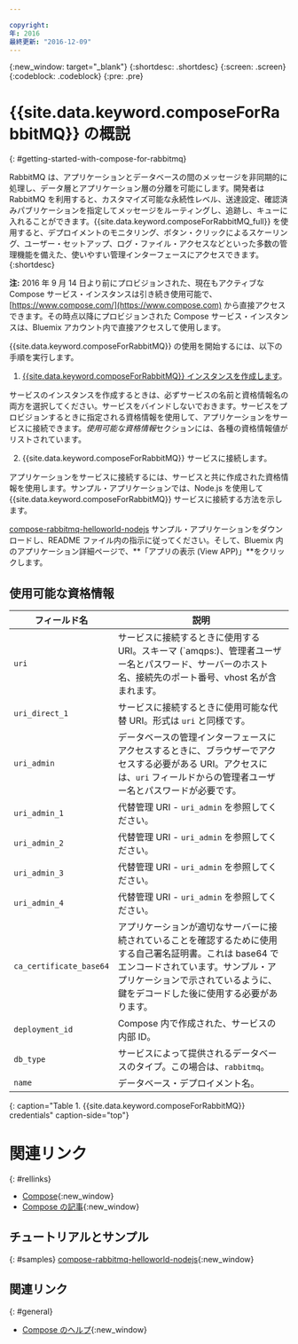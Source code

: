 ```yaml
---

copyright:
年: 2016
最終更新: "2016-12-09"
---
```


{:new_window: target="_blank"}
{:shortdesc: .shortdesc}
{:screen: .screen}
{:codeblock: .codeblock}
{:pre: .pre}

# {{site.data.keyword.composeForRabbitMQ}} の概説
{: #getting-started-with-compose-for-rabbitmq}

RabbitMQ は、アプリケーションとデータベースの間のメッセージを非同期的に処理し、データ層とアプリケーション層の分離を可能にします。開発者は RabbitMQ を利用すると、カスタマイズ可能な永続性レベル、送達設定、確認済みパブリケーションを指定してメッセージをルーティングし、追跡し、キューに入れることができます。{{site.data.keyword.composeForRabbitMQ_full}} を使用すると、デプロイメントのモニタリング、ボタン・クリックによるスケーリング、ユーザー・セットアップ、ログ・ファイル・アクセスなどといった多数の管理機能を備えた、使いやすい管理インターフェースにアクセスできます。
{:shortdesc}

**注:** 2016 年 9 月 14 日より前にプロビジョンされた、現在もアクティブな Compose サービス・インスタンスは引き続き使用可能で、[https://www.compose.com/](https://www.compose.com) から直接アクセスできます。その時点以降にプロビジョンされた Compose サービス・インスタンスは、Bluemix アカウント内で直接アクセスして使用します。

{{site.data.keyword.composeForRabbitMQ}} の使用を開始するには、以下の手順を実行します。

1. [{{site.data.keyword.composeForRabbitMQ}} インスタンスを作成します](https://console.ng.bluemix.net/catalog/services/compose-for-rabbitmq/)。

  サービスのインスタンスを作成するときは、必ずサービスの名前と資格情報名の両方を選択してください。サービスをバインドしないでおきます。サービスをプロビジョンするときに指定される資格情報を使用して、アプリケーションをサービスに接続できます。*使用可能な資格情報*セクションには、各種の資格情報値がリストされています。

2. {{site.data.keyword.composeForRabbitMQ}} サービスに接続します。

  アプリケーションをサービスに接続するには、サービスと共に作成された資格情報を使用します。サンプル・アプリケーションでは、Node.js を使用して {{site.data.keyword.composeForRabbitMQ}} サービスに接続する方法を示します。

  [compose-rabbitmq-helloworld-nodejs](https://github.com/IBM-Bluemix/compose-rabbitmq-helloworld-nodejs) サンプル・アプリケーションをダウンロードし、README ファイル内の指示に従ってください。そして、Bluemix 内のアプリケーション詳細ページで、**「アプリの表示 (View APP)」**をクリックします。

## 使用可能な資格情報

フィールド名|説明
----------|-----------
``uri``|サービスに接続するときに使用する URI。スキーマ (`amqps:)、管理者ユーザー名とパスワード、サーバーのホスト名、接続先のポート番号、vhost 名が含まれます。
`uri_direct_1`|サービスに接続するときに使用可能な代替 URI。形式は `uri` と同様です。
`uri_admin`|データベースの管理インターフェースにアクセスするときに、ブラウザーでアクセスする必要がある URI。アクセスには、`uri` フィールドからの管理者ユーザー名とパスワードが必要です。
`uri_admin_1`|代替管理 URI - `uri_admin` を参照してください。
`uri_admin_2`|代替管理 URI - `uri_admin` を参照してください。
`uri_admin_3`|代替管理 URI - `uri_admin` を参照してください。
`uri_admin_4`|代替管理 URI - `uri_admin` を参照してください。
`ca_certificate_base64`|アプリケーションが適切なサーバーに接続されていることを確認するために使用する自己署名証明書。これは base64 でエンコードされています。サンプル・アプリケーションで示されているように、鍵をデコードした後に使用する必要があります。
`deployment_id`|Compose 内で作成された、サービスの内部 ID。
`db_type`|サービスによって提供されるデータベースのタイプ。この場合は、`rabbitmq`。
`name`|データベース・デプロイメント名。
{: caption="Table 1. {{site.data.keyword.composeForRabbitMQ}} credentials" caption-side="top"}

# 関連リンク
{: #rellinks}

* [Compose](https://www.compose.com){:new_window}
* [Compose の記事](https://www.compose.com/articles/){:new_window}

## チュートリアルとサンプル
{: #samples}
[compose-rabbitmq-helloworld-nodejs](https://github.com/IBM-Bluemix/compose-rabbitmq-helloworld-nodejs){:new_window}

## 関連リンク
{: #general}
* [Compose のヘルプ](https://help.compose.com/docs){:new_window}
